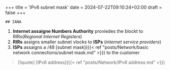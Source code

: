+++
title = 'IPv6 subnet mask'
date = 2024-07-22T09:10:24+02:00
draft = false
+++

    ## IANA
1. **Internet assaigne Numbers Authority**
proviedes the blockt to RIRs(*Regional Internet Registers*)
2. **RIRs** assigns smaller subnet vlocks to **ISPs** (*internet  service providers*)
3. **ISPs** assaigns a /48 [subnet mask]({{< ref "posts/Network/basic network connections/subnet mask.md" >}}) to the customer 

>[!quote] [IPv6 address]({{< ref "posts/Network/IPv6 address.md" >}})

